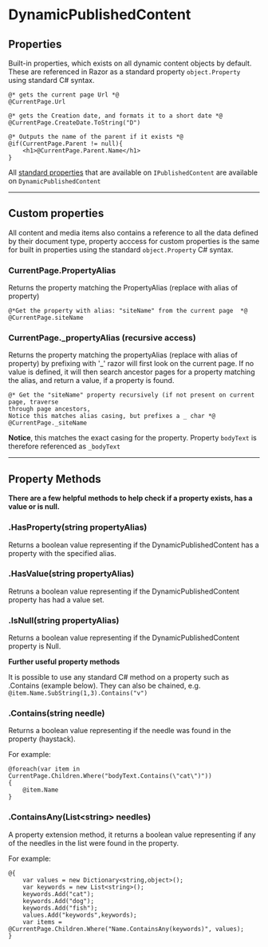 # DynamicPublishedContent

## Properties
Built-in properties, which exists on all dynamic content objects by default. These are referenced in Razor as a standard property
`object.Property` using standard C# syntax. 

	@* gets the current page Url *@
	@CurrentPage.Url
	
	@* gets the Creation date, and formats it to a short date *@
	@CurrentPage.CreateDate.ToString("D")
	
	@* Outputs the name of the parent if it exists *@
	@if(CurrentPage.Parent != null){
		<h1>@CurrentPage.Parent.Name</h1>
	}

All [standard properties](../IPublishedContent/Properties.md) that are available on `IPublishedContent` are available on `DynamicPublishedContent`

-----

## Custom properties
All content and media items also contains a reference to all the data defined by their document type, 
property acccess for custom properties is the same for built in properties using the standard 
`object.Property` C# syntax. 
	
### CurrentPage.PropertyAlias
Returns the property matching the PropertyAlias (replace with alias of property) 

	@*Get the property with alias: "siteName" from the current page  *@
	@CurrentPage.siteName
	
### CurrentPage._propertyAlias (recursive access)
Returns the property matching the propertyAlias (replace with alias of property) 
by prefixing with '_' razor will first look on the current page. If no value is defined, it will then search ancestor pages for a property matching the alias, and return a value, if a property is found.

	@* Get the "siteName" property recursively (if not present on current page, traverse 
	through page ancestors, 
	Notice this matches alias casing, but prefixes a _ char *@
	@CurrentPage._siteName
	
**Notice**, this matches the exact casing for the property.
Property `bodyText` is therefore referenced as `_bodyText`

---

## Property Methods
**There are a few helpful methods to help check if a property exists, has a value or is null.**

### .HasProperty(string propertyAlias)
Returns a boolean value representing if the DynamicPublishedContent has a property with the specified alias.

### .HasValue(string propertyAlias)
Retruns a boolean value representing if the DynamicPublishedContent property has had a value set.

### .IsNull(string propertyAlias)
Returns a boolean value representing if the DynamicPublishedContent property is Null.

**Further useful property methods**

It is possible to use any standard C# method on a property such as .Contains (example below). They can also be chained, e.g. `@item.Name.SubString(1,3).Contains("v")`

### .Contains(string needle)
Returns a boolean value representing if the needle was found in the property (haystack).

For example:

	@foreach(var item in CurrentPage.Children.Where("bodyText.Contains(\"cat\")"))
	{
	    @item.Name 
	}

### .ContainsAny(List&lt;string&gt; needles)
A property extension method, it returns a boolean value representing if any of the needles in the list were found in the property.

For example:

	@{
		var values = new Dictionary<string,object>();
		var keywords = new List<string>();
		keywords.Add("cat");
		keywords.Add("dog");
		keywords.Add("fish");
		values.Add("keywords",keywords);
		var items = @CurrentPage.Children.Where("Name.ContainsAny(keywords)", values); 
	}